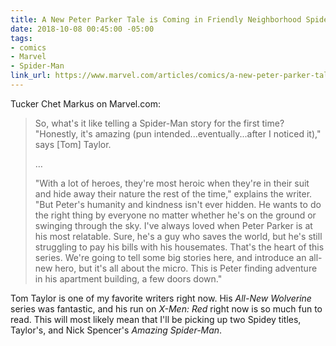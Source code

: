```yaml
---
title: A New Peter Parker Tale is Coming in Friendly Neighborhood Spider-Man | Marvel.com
date: 2018-10-08 00:45:00 -05:00
tags:
- comics
- Marvel
- Spider-Man
link_url: https://www.marvel.com/articles/comics/a-new-peter-parker-tale-is-coming-in-friendly-neighborhood-spider-man
---
```


Tucker Chet Markus on Marvel.com:

> So, what's it like telling a Spider-Man story for the first time? "Honestly, it's amazing (pun intended...eventually...after I noticed it)," says [Tom] Taylor.
> 
>…
>
> "With a lot of heroes, they're most heroic when they're in their suit and hide away their nature the rest of the time," explains the writer. "But Peter's humanity and kindness isn't ever hidden. He wants to do the right thing by everyone no matter whether he's on the ground or swinging through the sky. I've always loved when Peter Parker is at his most relatable. Sure, he's a guy who saves the world, but he's still struggling to pay his bills with his housemates. That's the heart of this series. We're going to tell some big stories here, and introduce an all-new hero, but it's all about the micro. This is Peter finding adventure in his apartment building, a few doors down."

Tom Taylor is one of my favorite writers right now. His *All-New Wolverine* series was fantastic, and his run on *X-Men: Red* right now is so much fun to read. This will most likely mean that I'll be picking up two Spidey titles, Taylor's, and Nick Spencer's *Amazing Spider-Man*.